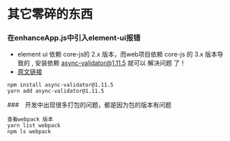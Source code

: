 # 其它零碎的东西

### 在enhanceApp.js中引入element-ui报错
*  element ui 依赖 core-js的 2.x 版本，而web项目依赖 core-js 的 3.x 版本导致的 , 安装依赖 async-validator@1.11.5 就可以 解决问题 了！
*  <a href="https://taixingyiji.com/vuepress/elementuierror/#vuepress%E5%8A%A0%E8%BD%BDelement-ui%E6%97%B6%E6%8A%A5%E9%94%99cannot-find-module-core-js-library-fn-object-assign">原文链接</a>

```
npm install async-validator@1.11.5
yarn add async-validator@1.11.5
```
###　开发中出现很多打包的问题，都是因为包的版本有问题

```
查看webpack 版本
yarn list webpack 
npm ls webpack
```